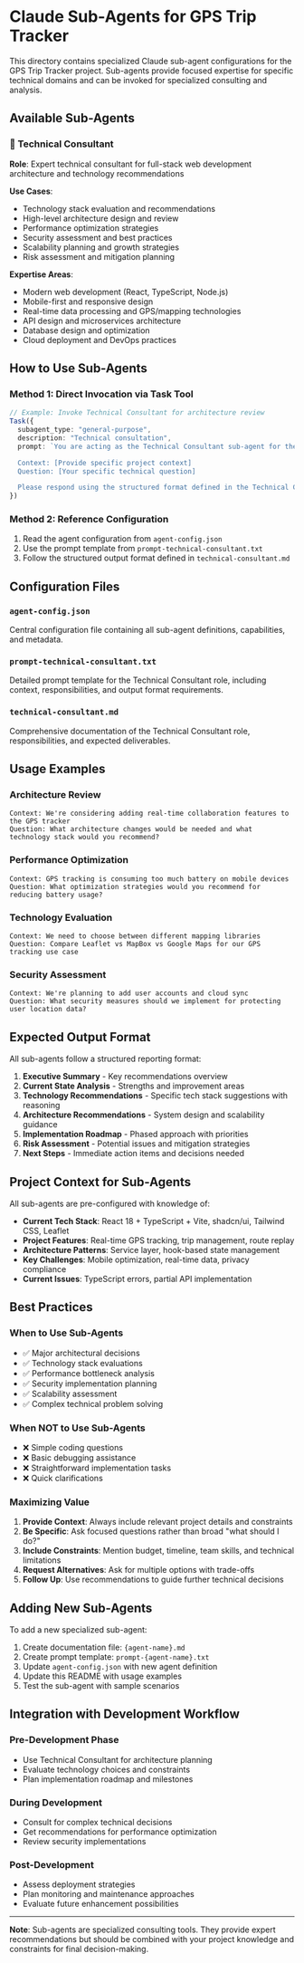 # Claude Sub-Agents for GPS Trip Tracker

This directory contains specialized Claude sub-agent configurations for the GPS Trip Tracker project. Sub-agents provide focused expertise for specific technical domains and can be invoked for specialized consulting and analysis.

## Available Sub-Agents

### 🔧 Technical Consultant
**Role**: Expert technical consultant for full-stack web development architecture and technology recommendations

**Use Cases**:
- Technology stack evaluation and recommendations
- High-level architecture design and review
- Performance optimization strategies
- Security assessment and best practices
- Scalability planning and growth strategies
- Risk assessment and mitigation planning

**Expertise Areas**:
- Modern web development (React, TypeScript, Node.js)
- Mobile-first and responsive design
- Real-time data processing and GPS/mapping technologies
- API design and microservices architecture
- Database design and optimization
- Cloud deployment and DevOps practices

## How to Use Sub-Agents

### Method 1: Direct Invocation via Task Tool
```typescript
// Example: Invoke Technical Consultant for architecture review
Task({
  subagent_type: "general-purpose",
  description: "Technical consultation",
  prompt: `You are acting as the Technical Consultant sub-agent for the GPS Trip Tracker project.

  Context: [Provide specific project context]
  Question: [Your specific technical question]

  Please respond using the structured format defined in the Technical Consultant configuration.`
})
```

### Method 2: Reference Configuration
1. Read the agent configuration from `agent-config.json`
2. Use the prompt template from `prompt-technical-consultant.txt`
3. Follow the structured output format defined in `technical-consultant.md`

## Configuration Files

### `agent-config.json`
Central configuration file containing all sub-agent definitions, capabilities, and metadata.

### `prompt-technical-consultant.txt`
Detailed prompt template for the Technical Consultant role, including context, responsibilities, and output format requirements.

### `technical-consultant.md`
Comprehensive documentation of the Technical Consultant role, responsibilities, and expected deliverables.

## Usage Examples

### Architecture Review
```
Context: We're considering adding real-time collaboration features to the GPS tracker
Question: What architecture changes would be needed and what technology stack would you recommend?
```

### Performance Optimization
```
Context: GPS tracking is consuming too much battery on mobile devices
Question: What optimization strategies would you recommend for reducing battery usage?
```

### Technology Evaluation
```
Context: We need to choose between different mapping libraries
Question: Compare Leaflet vs MapBox vs Google Maps for our GPS tracking use case
```

### Security Assessment
```
Context: We're planning to add user accounts and cloud sync
Question: What security measures should we implement for protecting user location data?
```

## Expected Output Format

All sub-agents follow a structured reporting format:

1. **Executive Summary** - Key recommendations overview
2. **Current State Analysis** - Strengths and improvement areas
3. **Technology Recommendations** - Specific tech stack suggestions with reasoning
4. **Architecture Recommendations** - System design and scalability guidance
5. **Implementation Roadmap** - Phased approach with priorities
6. **Risk Assessment** - Potential issues and mitigation strategies
7. **Next Steps** - Immediate action items and decisions needed

## Project Context for Sub-Agents

All sub-agents are pre-configured with knowledge of:

- **Current Tech Stack**: React 18 + TypeScript + Vite, shadcn/ui, Tailwind CSS, Leaflet
- **Project Features**: Real-time GPS tracking, trip management, route replay
- **Architecture Patterns**: Service layer, hook-based state management
- **Key Challenges**: Mobile optimization, real-time data, privacy compliance
- **Current Issues**: TypeScript errors, partial API implementation

## Best Practices

### When to Use Sub-Agents
- ✅ Major architectural decisions
- ✅ Technology stack evaluations
- ✅ Performance bottleneck analysis
- ✅ Security implementation planning
- ✅ Scalability assessment
- ✅ Complex technical problem solving

### When NOT to Use Sub-Agents
- ❌ Simple coding questions
- ❌ Basic debugging assistance
- ❌ Straightforward implementation tasks
- ❌ Quick clarifications

### Maximizing Value
1. **Provide Context**: Always include relevant project details and constraints
2. **Be Specific**: Ask focused questions rather than broad "what should I do?"
3. **Include Constraints**: Mention budget, timeline, team skills, and technical limitations
4. **Request Alternatives**: Ask for multiple options with trade-offs
5. **Follow Up**: Use recommendations to guide further technical decisions

## Adding New Sub-Agents

To add a new specialized sub-agent:

1. Create documentation file: `{agent-name}.md`
2. Create prompt template: `prompt-{agent-name}.txt`
3. Update `agent-config.json` with new agent definition
4. Update this README with usage examples
5. Test the sub-agent with sample scenarios

## Integration with Development Workflow

### Pre-Development Phase
- Use Technical Consultant for architecture planning
- Evaluate technology choices and constraints
- Plan implementation roadmap and milestones

### During Development
- Consult for complex technical decisions
- Get recommendations for performance optimization
- Review security implementations

### Post-Development
- Assess deployment strategies
- Plan monitoring and maintenance approaches
- Evaluate future enhancement possibilities

---

**Note**: Sub-agents are specialized consulting tools. They provide expert recommendations but should be combined with your project knowledge and constraints for final decision-making.